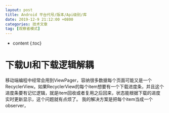 ```yaml
---
layout: post
title: Android 平台代号/版本/Api级别/库
date: 2019-12-9 21:12:00 +0800
categories: 技术文章
tag: [观察者模式]
---
```


* content
{:toc}

# 下载UI和下载逻辑解耦
移动端编程中经常会用到ViewPager，容纳很多数据每个页面可能又是一个RecyclerView。如果RecyclerView的每个item想要有一个下载进度条，并且这个进度条要有记忆逻辑，就是item回收或者复用之后回来，状态能根据下载的进度实时更新显示，这个问题就有点烦了。
我的解决方案是把每个item当成一个observer，